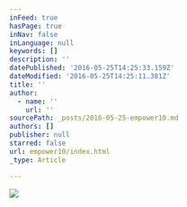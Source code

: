 ```yaml
---
inFeed: true
hasPage: true
inNav: false
inLanguage: null
keywords: []
description: ''
datePublished: '2016-05-25T14:25:33.159Z'
dateModified: '2016-05-25T14:25:11.381Z'
title: ''
author:
  - name: ''
    url: ''
sourcePath: _posts/2016-05-25-empower10.md
authors: []
publisher: null
starred: false
url: empower10/index.html
_type: Article

---
```

![](https://the-grid-user-content.s3-us-west-2.amazonaws.com/77182736-8df2-4108-8e8f-dbc7628f10c4.jpg)